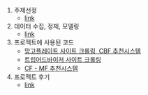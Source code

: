 1. 주제선정
    - [link](https://juwon2021.tistory.com/412)
2. 데이터 수집, 정제, 모델링
    - [link](https://juwon2021.tistory.com/413)
3. 프로젝트에 사용된 코드
    - [망고플레이트 사이트 크롤링, CBF 추천시스템](https://juwon2021.tistory.com/414)
    - [트립어드바이저 사이트 크롤링](https://juwon2021.tistory.com/415)
    - [CF - MF 추천시스템](https://juwon2021.tistory.com/416)
4. 프로젝트 후기
    - [link](https://juwon2021.tistory.com/417)